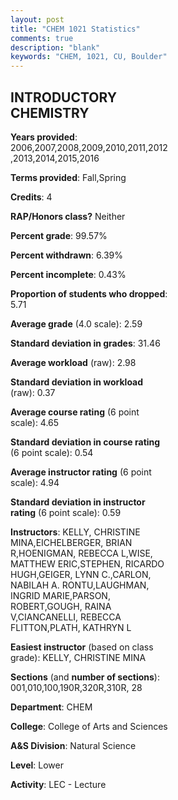 ```yaml
---
layout: post
title: "CHEM 1021 Statistics"
comments: true
description: "blank"
keywords: "CHEM, 1021, CU, Boulder"
--- 
```

<head>
<script src="https://ajax.googleapis.com/ajax/libs/jquery/2.1.3/jquery.min.js"></script>
<script src="https://dl.dropboxusercontent.com/s/pc42nxpaw1ea4o9/highcharts.js?dl=0"></script>
<!-- <script src="../assets/js/highcharts.js"></script> -->
<style type="text/css">@font-face {
	font-family: "Bebas Neue";
	src: url(https://www.filehosting.org/file/details/544349/BebasNeue%20Regular.otf) format("opentype");
	}
	h1.Bebas { 
		font-family: "Bebas Neue", Verdana, Tahoma;
	}
</style>
</head>
<body>
	<div id="container" style="float: right; width: 45%; height: 88%; margin-left: 2.5%; margin-right: 2.5%;"></div>
	<script language="JavaScript">
		$(document).ready(function() {
		var chart = {type: 'column'};
		var title = {text: 'Grade Distribution'};
		var xAxis = {categories: ['A','B','C','D','F'],crosshair: true};
		var yAxis = {min: 0,title: {text: 'Percentage'}};
		var tooltip = {headerFormat: '<center><b><span style="font-size:20px">{point.key}</span></b></center>',
		               pointFormat: '<td style="padding:0"><b>{point.y:.1f}%</b></td>',
		               footerFormat: '</table>',shared: true,useHTML: true};
		var plotOptions = {column: {pointPadding: 0.0,borderWidth: 0}};  
		var credits = {enabled: false};var series= [{name: 'Percent',data: [17.07,37.02,30.44,8.88,6.6,]}];
		var json = {};
		json.chart = chart;
		json.title = title;
		json.tooltip = tooltip;
		json.xAxis = xAxis;
		json.yAxis = yAxis;  
		json.series = series;
		json.plotOptions = plotOptions;  
		json.credits = credits;
		$('#container').highcharts(json);
	});
	</script>
</body>
			   
## INTRODUCTORY CHEMISTRY

**Years provided**: 2006,2007,2008,2009,2010,2011,2012,2013,2014,2015,2016

**Terms provided**: Fall,Spring

**Credits**: 4

**RAP/Honors class?** Neither

**Percent grade**: 99.57%

**Percent withdrawn**: 6.39%

**Percent incomplete**: 0.43%

**Proportion of students who dropped**: 5.71

**Average grade** (4.0 scale): 2.59

**Standard deviation in grades**: 31.46

**Average workload** (raw): 2.98

**Standard deviation in workload** (raw): 0.37

**Average course rating** (6 point scale): 4.65

**Standard deviation in course rating** (6 point scale): 0.54

**Average instructor rating** (6 point scale): 4.94

**Standard deviation in instructor rating** (6 point scale): 0.59

**Instructors**: KELLY, CHRISTINE MINA,EICHELBERGER, BRIAN R,HOENIGMAN, REBECCA L,WISE, MATTHEW ERIC,STEPHEN, RICARDO HUGH,GEIGER, LYNN C.,CARLON, NABILAH A. RONTU,LAUGHMAN, INGRID MARIE,PARSON, ROBERT,GOUGH, RAINA V,CIANCANELLI, REBECCA FLITTON,PLATH, KATHRYN L

**Easiest instructor** (based on class grade): KELLY, CHRISTINE MINA

**Sections** (and **number of sections**): 001,010,100,190R,320R,310R, 28

**Department**: CHEM

**College**: College of Arts and Sciences

**A&S Division**: Natural Science

**Level**: Lower

**Activity**: LEC - Lecture